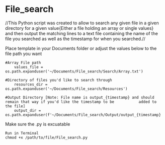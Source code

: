 # File_search
//This Python script was created to allow to search any given file in a given directory for a given value{Either a file holding an array or single values} and then output the matching lines to a text file containing the name of the file you searched as well as the timestamp for when you searched.//

Place template in your Documents folder or adjust the values below to the file path you want
    
    #Array File path
        values_file = os.path.expanduser('~/Documents/File_search/Search/Array.txt')
        
    #Directory of files you'd like to search through
        resources_dir = os.path.expanduser('~/Documents/File_search/Resources')
        
    #Output Directory [Note: File name is output_{timestamp} and should remain that way if you'd like the timestamp to be           added to the file]
        output_dir = os.path.expanduser(f'~/Documents/File_search/Output/output_{timestamp}')

    
Make sure the .py is excuatable 
    
    Run in Terminal
    chmod +x /path/to/file/File_search.py
    

